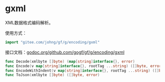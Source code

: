 
# gxml

XML数据格式编码解析。

使用方式：
```go
import "gitee.com/johng/gf/g/encoding/gxml"
```

接口文档：[godoc.org/github.com/gogf/gf/g/encoding/gxml](https://godoc.org/github.com/gogf/gf/g/encoding/gxml)
```go
func Decode(xmlbyte []byte) (map[string]interface{}, error)
func Encode(v map[string]interface{}, rootTag ...string) ([]byte, error)
func EncodeWithIndent(v map[string]interface{}, rootTag ...string) ([]byte, error)
func ToJson(xmlbyte []byte) ([]byte, error)
```